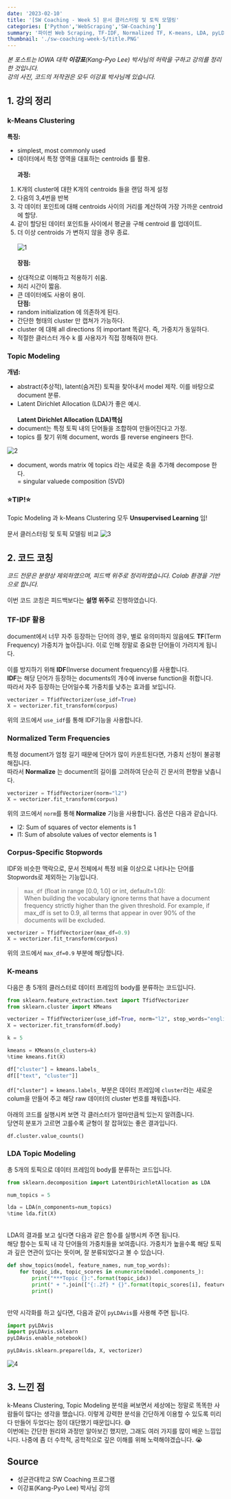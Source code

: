```yaml
---
date: '2023-02-10'
title: '[SW Coaching - Week 5] 문서 클러스터링 및 토픽 모델링'
categories: ['Python','WebScraping','SW-Coaching']
summary: '파이썬 Web Scraping, TF-IDF, Normalized TF, K-means, LDA, pyLDAvis'
thumbnail: './sw-coaching-week-5/title.PNG'
---
```


*본 포스트는 IOWA 대학 **이강표**(Kang-Pyo Lee) 박사님의 허락을 구하고 강의를 정리한 것입니다.*  
*강의 사진, 코드의 저작권은 모두 이강표 박사님께 있습니다.*


## 1. 강의 정리

### k-Means Clustering  

**특징:**  
- simplest, most commonly used  
- 데이터에서 특정 영역을 대표하는 centroids 를 활용.  
\
**과정:** 
1. K개의 cluster에 대한 K개의 centroids 들을 랜덤 하게 설정  
2. 다음의 3,4번을 반복
3. 각 데이터 포인트에 대해 centroids 사이의 거리를 계산하여 가장 가까운 centroid에 할당.
4. 같이 할당된 데이터 포인트들 사이에서 평균을 구해 centroid 를 업데이트.
5. 더 이상 centroids 가 변하지 않을 경우 종료.  
\
![1](./sw-coaching-week-5/1.png)  
\
**장점:**  
- 상대적으로 이해하고 적용하기 쉬움.  
- 처리 시간이 짧음.  
- 큰 데이터에도 사용이 용이.  
**단점:**  
- random initialization 에 의존하게 된다.  
- 간단한 형태의 cluster 만 캡쳐가 가능하다.  
- cluster 에 대해 all directions 의 important 똑같다. 즉, 가중치가 동일하다.  
- 적절한 클러스터 개수 k 를 사용자가 직접 정해줘야 한다.  

### Topic Modeling  

**개념:**  
- abstract(추상적), latent(숨겨진) 토픽을 찾아내서 model 제작. 이를 바탕으로 document 분류.    
- Latent Dirichlet Allocation (LDA)가 좋은 예시.  
\
**Latent Dirichlet Allocation (LDA)핵심**  
- document는 특정 토픽 내의 단어들을 조합하여 만들어진다고 가정.  
- topics 를 찾기 위해 document, words 를 reverse engineers 한다.  

![2](./sw-coaching-week-5/2.png)  

- document, words matrix 에 topics 라는 새로운 축을 추가해 decompose 한다.  
  = singular valuede composition (SVD)



### ⭐TIP!⭐

Topic Modeling 과 k-Means Clustering 모두 **Unsupervised Learning** 임!  
\
문서 클러스터링 및 토픽 모델링 비교
![3](./sw-coaching-week-5/3.png) 

## 2. 코드 코칭
*코드 전문은 분량상 제외하였으며, 피드백 위주로 정리하였습니다. Colab 환경을 기반으로 합니다.*  
\
이번 코드 코칭은 피드백보다는 **설명 위주**로 진행하였습니다.  

### TF-IDF 활용  

document에서 너무 자주 등장하는 단어의 경우, 별로 유의미하지 않음에도 **TF**(Term Frequency) 가중치가 높아집니다. 이로 인해 정말로 중요한 단어들이 가려지게 됩니다.  
\
이를 방지하기 위해  **IDF**(Inverse document frequency)를 사용합니다.  
**IDF**는 해당 단어가 등장하는 documents의 개수에 inverse function을 취합니다.  
따라서 자주 등장하는 단어일수록 가중치를 낮추는 효과를 보입니다.  
```py
vectorizer = TfidfVectorizer(use_idf=True)
X = vectorizer.fit_transform(corpus)
```
위의 코드에서 `use_idf`를 통해 IDF기능을 사용합니다.

### Normalized Term Frequencies

특정 document가 엄청 길기 때문에 단어가 많이 카운트된다면, 가중치 선정이 불공평해집니다.  
따라서 **Normalize** 는 document의 길이를 고려하여 단순히 긴 문서의 편향을 낮춥니다.  
```py
vectorizer = TfidfVectorizer(norm="l2")
X = vectorizer.fit_transform(corpus)
```
위의 코드에서 `norm`를 통해 **Normalize** 기능을 사용합니다. 옵션은 다음과 같습니다.  
- l2: Sum of squares of vector elements is 1
- l1: Sum of absolute values of vector elements is 1

### Corpus-Specific Stopwords

IDF와 비슷한 맥락으로, 문서 전체에서 특정 비율 이상으로 나타나는 단어를 Stopwords로 제외하는 기능입니다.  
> `max_df` (float in range [0.0, 1.0] or int, default=1.0):  
> When building the vocabulary ignore terms that have a document frequency strictly higher than the given threshold. For example, if max_df is set to 0.9, all terms that appear in over 90% of the documents will be excluded.
```py
vectorizer = TfidfVectorizer(max_df=0.9)
X = vectorizer.fit_transform(corpus)
```
위의 코드에서 `max_df=0.9` 부분에 해당합니다.  

### K-means
다음은 총 5개의 클러스터로 데이터 프레임의 body를 분류하는 코드입니다.  

```py
from sklearn.feature_extraction.text import TfidfVectorizer
from sklearn.cluster import KMeans

vectorizer = TfidfVectorizer(use_idf=True, norm="l2", stop_words="english", max_df=0.7)
X = vectorizer.fit_transform(df.body)

k = 5

kmeans = KMeans(n_clusters=k)
%time kmeans.fit(X)

df["cluster"] = kmeans.labels_
df[["text", "cluster"]]
```
`df["cluster"] = kmeans.labels_` 부분은 데이터 프레임에 `cluster`라는 새로운 colum을 만들어 주고 해당 raw 데이터의 cluster 번호를 채워줍니다.  
\
아래의 코드를 실행시켜 보면 각 클러스터가 얼마만큼씩 있는지 알려줍니다.  
당연히 분포가 고르면 고를수록 균형이 잘 잡혀있는 좋은 결과입니다.  
```py
df.cluster.value_counts()
```

### LDA Topic Modeling  

총 5개의 토픽으로 데이터 프레임의 body를 분류하는 코드입니다.  

```py
from sklearn.decomposition import LatentDirichletAllocation as LDA

num_topics = 5

lda = LDA(n_components=num_topics)
%time lda.fit(X)
```
\
LDA의 결과를 보고 싶다면 다음과 같은 함수를 실행시켜 주면 됩니다.  
해당 함수는 토픽 내 각 단어들의 가중치들을 보여줍니다. 가중치가 높을수록 해당 토픽과 깊은 연관이 있다는 뜻이며, 잘 분류되었다고 볼 수 있습니다.  

```py
def show_topics(model, feature_names, num_top_words):
    for topic_idx, topic_scores in enumerate(model.components_):
        print("***Topic {}:".format(topic_idx))
        print(" + ".join(["{:.2f} * {}".format(topic_scores[i], feature_names[i]) for i in topic_scores.argsort()[::-1][:num_top_words]]))
        print()
```
\
만약 시각화를 하고 싶다면, 다음과 같이 `pyLDAvis`를 사용해 주면 됩니다.  
```py
import pyLDAvis
import pyLDAvis.sklearn
pyLDAvis.enable_notebook()

pyLDAvis.sklearn.prepare(lda, X, vectorizer)
```
![4](./sw-coaching-week-5/4.png)  

## 3. 느낀 점
k-Means Clustering, Topic Modeling 분석을 써보면서 세상에는 정말로 똑똑한 사람들이 많다는 생각을 했습니다. 이렇게 강력한 분석을 간단하게 이용할 수 있도록 미리 다 만들어 두었다는 점이 대단했기 때문입니다. 😅   
이번에는 간단한 원리와 과정만 알아보긴 했지만, 그래도 여러 가지를 많이 배운 느낌입니다. 나중에 좀 더 수학적, 공학적으로 깊은 이해를 위해 노력해야겠습니다. 😭 

## Source
- 성균관대학교 SW Coaching 프로그램  
- 이강표(Kang-Pyo Lee) 박사님 강의  

<!--
1주 Web Scraping 기초
2주 Web Scraping 심화
3주 Pandas Dataframe 다루기
4주 텍스트 데이터 처리
5주 문서 클러스터링 및 토픽 모델링
6주 개인 프로젝트 발표
-->